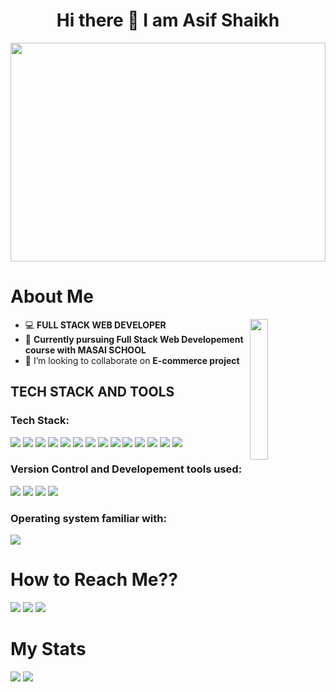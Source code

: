 
<h1 align="center"> Hi there 👋   I am Asif Shaikh</h1>
<div>
 <img src="https://global-uploads.webflow.com/59e16042ec229e00016d3a66/5dfbd74fe0b6d7150b256a28_digital-marketing-hero.gif" width="100%" height="350px"/>

 </div>

# About Me

<img align="right" marginTop="-100px" src="https://wallpapercave.com/dwp1x/wp8903914.jpg" width="24%"/>

- :computer: **FULL STACK WEB DEVELOPER**
- :book: **Currently pursuing Full Stack Web Developement course with MASAI SCHOOL**
- 👯 I’m looking to collaborate on **E-commerce project**

<!-- ![Picture](https://wallpapercave.com/dwp1x/wp8903914.jpg){: style="float: left" } -->

## TECH STACK AND TOOLS
<div align="left">
<h3>Tech Stack:</h3>
<img src="https://img.shields.io/badge/HTML5-E34F26?style=for-the-badge&logo=html5&logoColor=white"></img>
<img src="https://img.shields.io/badge/CSS3-1572B6?style=for-the-badge&logo=css3&logoColor=white"></img>
<img src="https://img.shields.io/badge/JavaScript-323330?style=for-the-badge&logo=javascript&logoColor=F7DF1E"></img>
<img src="https://img.shields.io/badge/json-5E5C5C?style=for-the-badge&logo=json&logoColor=white"></img>
<img src="https://img.shields.io/badge/Bootstrap-563D7C?style=for-the-badge&logo=bootstrap&logoColor=white"></img>
<img src="https://img.shields.io/badge/React-20232A?style=for-the-badge&logo=react&logoColor=61DAFB"></img>
<img src="https://img.shields.io/badge/Chakra--UI-319795?style=for-the-badge&logo=chakra-ui&logoColor=white"></img>
<img src="https://img.shields.io/badge/Material%20UI-007FFF?style=for-the-badge&logo=mui&logoColor=white"></img>
<img src="https://img.shields.io/badge/npm-CB3837?style=for-the-badge&logo=npm&logoColor=white"></img>
<img src="ttps://img.shields.io/badge/Redux-593D88?style=for-the-badge&logo=redux&logoColor=white"></img>
<img src="https://img.shields.io/badge/Node.js-339933?style=for-the-badge&logo=nodedotjs&logoColor=white"></img>
<img src="https://img.shields.io/badge/Express.js-000000?style=for-the-badge&logo=express&logoColor=white"></img>
<img src="https://img.shields.io/badge/JWT-000000?style=for-the-badge&logo=JSON%20web%20tokens&logoColor=white"></img>
<img src="https://img.shields.io/badge/MongoDB-4EA94B?style=for-the-badge&logo=mongodb&logoColor=white"></img>
<h3>Version Control and Developement tools used:</h3>
 <img src="https://img.shields.io/badge/Codesandbox-000000?style=for-the-badge&logo=CodeSandbox&logoColor=white"></img>
 <img src="https://img.shields.io/badge/VSCode-0078D4?style=for-the-badge&logo=visual%20studio%20code&logoColor=white"></img>
 <img src="https://img.shields.io/badge/GIT-E44C30?style=for-the-badge&logo=git&logoColor=white"></img>
 <img src="https://img.shields.io/badge/GitHub-100000?style=for-the-badge&logo=github&logoColor=white"></img>
<h3>Operating system familiar with:</h3>
<img src="https://img.shields.io/badge/Windows-0078D6?style=for-the-badge&logo=windows&logoColor=white"></img>

</div>

# How to Reach Me??
<a href="mailto:asifshaikh0024@gmail.com"><img src="https://img.shields.io/badge/Gmail-D14836?style=for-the-badge&logo=gmail&logoColor=white"/></a>
<a href="https://www.linkedin.com/in/asif-shaikh-74bb26146/"><img src="https://img.shields.io/badge/LinkedIn-0077B5?style=for-the-badge&logo=linkedin&logoColor=white"/></a>
<a href="https://asifshaikh01.github.io"><img src="https://img.shields.io/badge/portfolio-%2300843e.svg?style=for-the-badge&logoColor=white"/></a>



# My Stats
<div>
  <img src="https://github-readme-activity-graph.cyclic.app/graph?username=AsifShaikh01&theme=react"/>
  <img src="https://github-profile-summary-cards.vercel.app/api/cards/profile-details?username=AsifShaikh01&theme=dracula"/>
</div>






<!--
**AsifShaikh01/AsifShaikh01** is a ✨ _special_ ✨ repository because its `README.md` (this file) appears on your GitHub profile.

Here are some ideas to get you started:

- 🔭 I’m currently working on ...
- 🌱 I’m currently learning ...
- 👯 I’m looking to collaborate on ...
- 🤔 I’m looking for help with ...
- 💬 Ask me about ...
- 📫 How to reach me: ...
- 😄 Pronouns: ...
- ⚡ Fun fact: ...
-->
 
